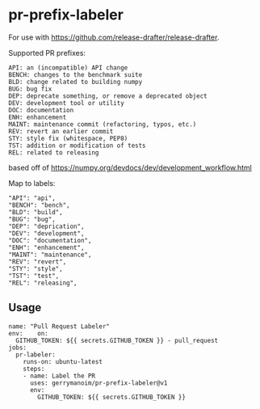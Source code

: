 # pr-prefix-labeler 

For use with https://github.com/release-drafter/release-drafter.

Supported PR prefixes:

```
API: an (incompatible) API change
BENCH: changes to the benchmark suite
BLD: change related to building numpy
BUG: bug fix
DEP: deprecate something, or remove a deprecated object
DEV: development tool or utility
DOC: documentation
ENH: enhancement
MAINT: maintenance commit (refactoring, typos, etc.)
REV: revert an earlier commit
STY: style fix (whitespace, PEP8)
TST: addition or modification of tests
REL: related to releasing 
```

based off of https://numpy.org/devdocs/dev/development_workflow.html

Map to labels:

```
"API": "api",
"BENCH": "bench",
"BLD": "build",
"BUG": "bug",
"DEP": "deprication",
"DEV": "development",
"DOC": "documentation",
"ENH": "enhancement",
"MAINT": "maintenance",
"REV": "revert",
"STY": "style",
"TST": "test",
"REL": "releasing", 
```

## Usage

```
name: "Pull Request Labeler"
env:	on:
  GITHUB_TOKEN: ${{ secrets.GITHUB_TOKEN }}	- pull_request
jobs:
  pr-labeler:
    runs-on: ubuntu-latest
    steps:
    - name: Label the PR
      uses: gerrymanoim/pr-prefix-labeler@v1
      env:
        GITHUB_TOKEN: ${{ secrets.GITHUB_TOKEN }}

```